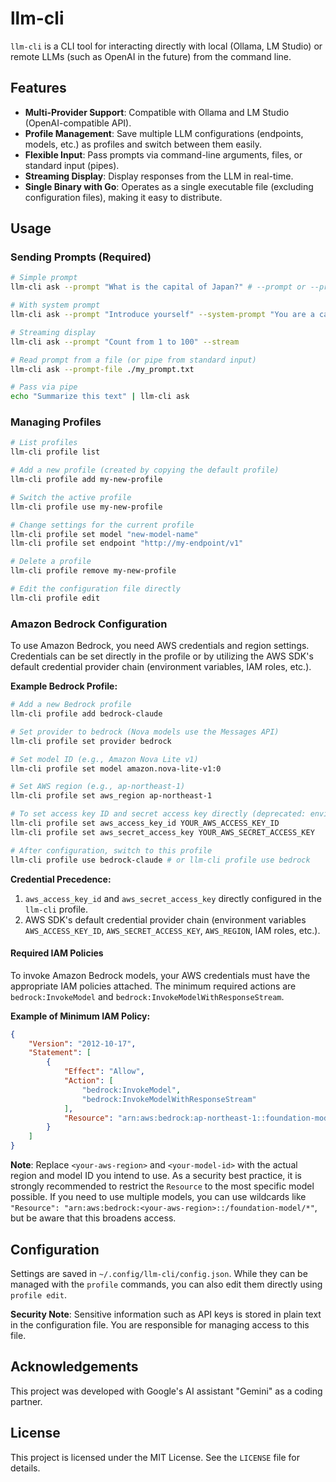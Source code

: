 # llm-cli

`llm-cli` is a CLI tool for interacting directly with local (Ollama, LM Studio) or remote LLMs (such as OpenAI in the future) from the command line.

## Features

*   **Multi-Provider Support**: Compatible with Ollama and LM Studio (OpenAI-compatible API).
*   **Profile Management**: Save multiple LLM configurations (endpoints, models, etc.) as profiles and switch between them easily.
*   **Flexible Input**: Pass prompts via command-line arguments, files, or standard input (pipes).
*   **Streaming Display**: Display responses from the LLM in real-time.
*   **Single Binary with Go**: Operates as a single executable file (excluding configuration files), making it easy to distribute.

## Usage

### Sending Prompts (Required)

```bash
# Simple prompt
llm-cli ask --prompt "What is the capital of Japan?" # --prompt or --prompt-file is required

# With system prompt
llm-cli ask --prompt "Introduce yourself" --system-prompt "You are a cat. Speak with 'nyan' at the end of your sentences."

# Streaming display
llm-cli ask --prompt "Count from 1 to 100" --stream

# Read prompt from a file (or pipe from standard input)
llm-cli ask --prompt-file ./my_prompt.txt

# Pass via pipe
echo "Summarize this text" | llm-cli ask
```

### Managing Profiles

```bash
# List profiles
llm-cli profile list

# Add a new profile (created by copying the default profile)
llm-cli profile add my-new-profile

# Switch the active profile
llm-cli profile use my-new-profile

# Change settings for the current profile
llm-cli profile set model "new-model-name"
llm-cli profile set endpoint "http://my-endpoint/v1"

# Delete a profile
llm-cli profile remove my-new-profile

# Edit the configuration file directly
llm-cli profile edit
```

### Amazon Bedrock Configuration

To use Amazon Bedrock, you need AWS credentials and region settings.
Credentials can be set directly in the profile or by utilizing the AWS SDK's default credential provider chain (environment variables, IAM roles, etc.).

**Example Bedrock Profile:**

```bash
# Add a new Bedrock profile
llm-cli profile add bedrock-claude

# Set provider to bedrock (Nova models use the Messages API)
llm-cli profile set provider bedrock

# Set model ID (e.g., Amazon Nova Lite v1)
llm-cli profile set model amazon.nova-lite-v1:0

# Set AWS region (e.g., ap-northeast-1)
llm-cli profile set aws_region ap-northeast-1

# To set access key ID and secret access key directly (deprecated: environment variables or IAM roles are recommended)
llm-cli profile set aws_access_key_id YOUR_AWS_ACCESS_KEY_ID
llm-cli profile set aws_secret_access_key YOUR_AWS_SECRET_ACCESS_KEY

# After configuration, switch to this profile
llm-cli profile use bedrock-claude # or llm-cli profile use bedrock
```

**Credential Precedence:**

1.  `aws_access_key_id` and `aws_secret_access_key` directly configured in the `llm-cli` profile.
2.  AWS SDK's default credential provider chain (environment variables `AWS_ACCESS_KEY_ID`, `AWS_SECRET_ACCESS_KEY`, `AWS_REGION`, IAM roles, etc.).

#### Required IAM Policies

To invoke Amazon Bedrock models, your AWS credentials must have the appropriate IAM policies attached. The minimum required actions are `bedrock:InvokeModel` and `bedrock:InvokeModelWithResponseStream`.

**Example of Minimum IAM Policy:**

```json
{
    "Version": "2012-10-17",
    "Statement": [
        {
            "Effect": "Allow",
            "Action": [
                "bedrock:InvokeModel",
                "bedrock:InvokeModelWithResponseStream"
            ],
            "Resource": "arn:aws:bedrock:ap-northeast-1::foundation-model/amazon.nova*"
        }
    ]
}
```

**Note**: Replace `<your-aws-region>` and `<your-model-id>` with the actual region and model ID you intend to use. As a security best practice, it is strongly recommended to restrict the `Resource` to the most specific model possible. If you need to use multiple models, you can use wildcards like `"Resource": "arn:aws:bedrock:<your-aws-region>::/foundation-model/*"`, but be aware that this broadens access.

## Configuration

Settings are saved in `~/.config/llm-cli/config.json`. While they can be managed with the `profile` commands, you can also edit them directly using `profile edit`.

**Security Note**: Sensitive information such as API keys is stored in plain text in the configuration file. You are responsible for managing access to this file.

## Acknowledgements

This project was developed with Google's AI assistant "Gemini" as a coding partner.

## License

This project is licensed under the MIT License. See the `LICENSE` file for details.